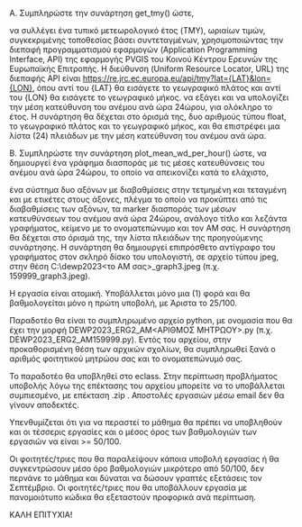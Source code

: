 Α. Συμπληρώστε την συνάρτηση get_tmy() ώστε,

να συλλέγει ένα τυπικό μετεωρολογικό έτος (TMY), ωριαίων τιμών, συγκεκριμένης τοποθεσίας βάσει συντεταγμένων, χρησιμοποιώντας την διεπαφή προγραμματισμού εφαρμογών (Application Programming Interface, API) της εφαρμογής PVGIS του Κοινού Κέντρου Ερευνών της Ευρωπαϊκής Επιτροπής. Η διεύθυνση (Uniform Resource Locator, URL) της διεπαφής API είναι https://re.jrc.ec.europa.eu/api/tmy?lat={LAT}&lon={LON}, όπου αντί του {LAT} θα εισάγετε το γεωγραφικό πλάτος και αντί του {LON} θα εισάγετε το γεωγραφικό μήκος.
να εξάγει και να υπολογίζει την μέση κατεύθυνση του ανέμου ανά ώρα 24ώρου, για ολόκληρο το έτος.
Η συνάρτηση θα δέχεται στο όρισμά της, δυο αριθμούς τύπου float, το γεωγραφικό πλάτος και το γεωγραφικό μήκος, και θα επιστρέφει μια λίστα (24) πλειάδων με την μέση κατεύθυνση του ανέμου ανά ώρα.

Β. Συμπληρώστε την συνάρτηση plot_mean_wd_per_hour() ώστε,  να δημιουργεί ένα γράφημα διασποράς με τις μέσες κατευθύνσεις του ανέμου ανά ώρα 24ώρου, το οποίο να απεικονίζει κατά το ελάχιστο,

ένα σύστημα δυο αξόνων με διαβαθμίσεις στην τετμημένη και τεταγμένη και με ετικέτες στους άξονες,
πλέγμα το οποίο να προκύπτει από τις διαβαθμίσεις των αξόνων,
τα marker διασποράς των μέσων κατευθύνσεων του ανέμου ανά ώρα 24ώρου,
ανάλογο τίτλο και λεζάντα γραφήματος,
κείμενο με το ονοματεπώνυμο και τον ΑΜ σας.
Η συνάρτηση θα δέχεται στο όρισμά της, την λίστα πλειάδων της προηγούμενης συνάρτησης. Η συνάρτηση θα δημιουργεί επιπρόσθετο αντίγραφο του γραφήματος στον σκληρό δίσκο του υπολογιστή, σε αρχείο τύπου jpeg, στην θέση C:\dewp2023\<το ΑΜ σας>_graph3.jpeg (π.χ. 159999_graph3.jpeg).

 

Η εργασία είναι ατομική. Υποβάλλεται μόνο μια (1) φορά και θα βαθμολογείται μόνο η πρώτη υποβολή, με Άριστα το 25/100.

Παραδοτέο θα είναι το συμπληρωμένο αρχείο python, με ονομασία  που θα έχει την μορφή DEWP2023_ERG2_AM<ΑΡΙΘΜΟΣ ΜΗΤΡΩΟΥ>.py (π.χ. DEWP2023_ERG2_AM159999.py). Εντός του αρχείου, στην προκαθορισμένη θέση των αρχικών σχολίων, θα συμπληρωθεί ξανά ο αριθμός φοιτητικού μητρώου σας και το ονοματεπώνυμό σας.

Το παραδοτέο θα υποβληθεί στο eclass. Στην περίπτωση προβλήματος υποβολής λόγω της επέκτασης του αρχείου μπορείτε να το υποβάλλεται συμπιεσμένο, με επέκταση .zip . Αποστολές εργασιών μέσω email δεν θα γίνουν αποδεκτές.

Υπενθυμίζεται ότι για να περαστεί το μάθημα θα πρέπει να υποβληθούν και οι τέσσερις εργασίες και ο μέσος όρος των βαθμολογιών των εργασιών να είναι >= 50/100.

Οι φοιτητές/τριες που θα παραλείψουν κάποια υποβολή εργασίας ή θα συγκεντρώσουν μέσο όρο βαθμολογιών μικρότερο από 50/100, δεν περνάνε το μάθημα και δύναται να δώσουν γραπτές εξετάσεις τον Σεπτέμβριο. Οι φοιτητές/τριες που θα υποβάλλουν εργασία με πανομοιότυπο κώδικα θα εξεταστούν προφορικά ανά περίπτωση.

ΚΑΛΗ ΕΠΙΤΥΧΙΑ!
